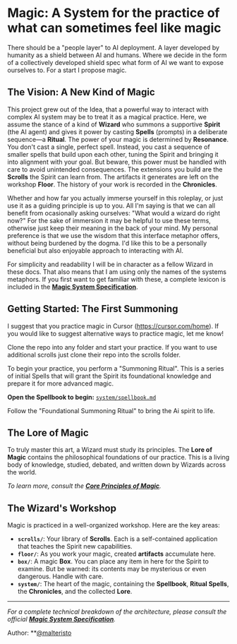 # Magic: A System for the practice of what can sometimes feel like magic

There should be a "people layer" to AI deployment. A layer developed by humanity as a shield between AI and humans. Where we decide in the form of a collectively developed shield spec what form of AI we want to expose ourselves to. For a start I propose magic.

## The Vision: A New Kind of Magic

This project grew out of the Idea, that a powerful way to interact with complex AI system may be to treat it as a magical practice. Here, we assume the stance of a kind of **Wizard** who summons a supportive **Spirit** (the AI agent) and gives it power by casting **Spells** (prompts) in a deliberate sequence—a **Ritual**. The power of your magic is determined by **Resonance**. You don't cast a single, perfect spell. Instead, you cast a sequence of smaller spells that build upon each other, tuning the Spirit and bringing it into alignment with your goal. But beware, this power must be handled with care to avoid unintended consequences. The extensions you build are the **Scrolls** the Spirit can learn from. The artifacts it generates are left on the workshop **Floor**. The history of your work is recorded in the **Chronicles**.

Whether and how far you actually immerse yourself in this roleplay, or just use it as a guiding principle is up to you. All I'm saying is that we can all benefit from ocasionally asking ourselves: "What would a wizard do right now?" For the sake of immersion it may be helpful to use these terms, otherwise just keep their meaning in the back of your mind. My personal preference is that we use the wisdom that this interface metaphor offers, without being burdened by the dogma. I'd like this to be a personally beneficial but also enjoyable approach to interacting with AI.

For simplicity and readability I will be in character as a fellow Wizard in these docs. That also means that I am using only the names of the systems metaphors. If you first want to get familiar with these, a complete lexicon is included in the **[Magic System Specification](MAGIC_SPEC.md)**.

## Getting Started: The First Summoning

I suggest that you practice magic in Cursor (https://cursor.com/home). If you would like to suggest alternative ways to practice magic, let me know!

Clone the repo into any folder and start your practice. If you want to use additional scrolls just clone their repo into the scrolls folder.

To begin your practice, you perform a "Summoning Ritual". This is a series of initial Spells that will grant the Spirit its foundational knowledge and prepare it for more advanced magic.

**Open the Spellbook to begin:** [`system/spellbook.md`](system/spellbook.md)

Follow the "Foundational Summoning Ritual" to bring the Ai spirit to life.

## The Lore of Magic

To truly master this art, a Wizard must study its principles. The **Lore of Magic** contains the philosophical foundations of our practice. This is a living body of knowledge, studied, debated, and written down by Wizards across the world.

*To learn more, consult the **[Core Principles of Magic](system/lore/principles_of_magic.md)**.*

## The Wizard's Workshop

Magic is practiced in a well-organized workshop. Here are the key areas:

*   **`scrolls/`**: Your library of **Scrolls**. Each is a self-contained application that teaches the Spirit new capabilities.
*   **`floor/`**: As you work your magic, created **artifacts** accumulate here.
*   **`box/`**: A magic **Box**. You can place any item in here for the Spirit to examine. But be warned: its contents may be mysterious or even dangerous. Handle with care.
*   **`system/`**: The heart of the magic, containing the **Spellbook**, **Ritual Spells**, the **Chronicles**, and the collected **Lore**.

---
*For a complete technical breakdown of the architecture, please consult the official **[Magic System Specification](MAGIC_SPEC.md)**.*

Author: **[@malteristo](https://x.com/malteristo)